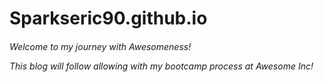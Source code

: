 # Sparkseric90.github.io
<h6>Welcome to my journey with Awesomeness!

This blog will follow allowing with my bootcamp process
at Awesome Inc!
